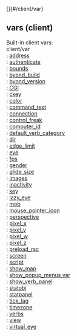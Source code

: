 []{#/client/var}    
## vars (client)    
Built-in client vars:    
client/var    
:   [address](/ref/client/var/address)    
:   [authenticate](/ref/client/var/authenticate)    
:   [bounds](/ref/client/var/bounds)    
:   [byond_build](/ref/client/var/byond_build)    
:   [byond_version](/ref/client/var/byond_version)    
:   [CGI](/ref/client/var/CGI)    
:   [ckey](/ref/client/var/ckey)    
:   [color](/ref/client/var/color)    
:   [command_text](/ref/client/var/command_text)    
:   [connection](/ref/client/var/connection)    
:   [control_freak](/ref/client/var/control_freak)    
:   [computer_id](/ref/client/var/computer_id)    
:   [default_verb_category](/ref/client/var/default_verb_category)    
:   [dir](/ref/client/var/dir)    
:   [edge_limit](/ref/client/var/edge_limit)    
:   [eye](/ref/client/var/eye)    
:   [fps](/ref/client/var/fps)    
:   [gender](/ref/client/var/gender)    
:   [glide_size](/ref/client/var/glide_size)    
:   [images](/ref/client/var/images)    
:   [inactivity](/ref/client/var/inactivity)    
:   [key](/ref/client/var/key)    
:   [lazy_eye](/ref/client/var/lazy_eye)    
:   [mob](/ref/client/var/mob)    
:   [mouse_pointer_icon](/ref/client/var/mouse_pointer_icon)    
:   [perspective](/ref/client/var/perspective)    
:   [pixel_x](/ref/client/var/pixel_x)    
:   [pixel_y](/ref/client/var/pixel_y)    
:   [pixel_w](/ref/client/var/pixel_w)    
:   [pixel_z](/ref/client/var/pixel_z)    
:   [preload_rsc](/ref/client/var/preload_rsc)    
:   [screen](/ref/client/var/screen)    
:   [script](/ref/client/var/script)    
:   [show_map](/ref/client/var/show_map)    
:   [show_popup_menus var](/ref/client/var/show_popup_menus)    
:   [show_verb_panel](/ref/client/var/show_verb_panel)    
:   [statobj](/ref/client/var/statobj)    
:   [statpanel](/ref/client/var/statpanel)    
:   [tick_lag](/ref/client/var/tick_lag)    
:   [timezone](/ref/client/var/timezone)    
:   [verbs](/ref/client/var/verbs)    
:   [view](/ref/client/var/view)    
:   [virtual_eye](/ref/client/var/virtual_eye)  